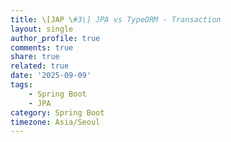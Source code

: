 ```yaml
---
title: \[JAP \#3\] JPA vs TypeORM - Transaction
layout: single
author_profile: true
comments: true
share: true
related: true
date: '2025-09-09'
tags:
    - Spring Boot
    - JPA
category: Spring Boot
timezone: Asia/Seoul
---
```

